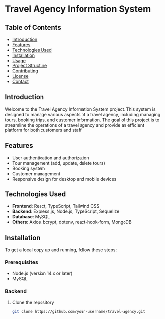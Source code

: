 # Travel Agency Information System

## Table of Contents
- [Introduction](#introduction)
- [Features](#features)
- [Technologies Used](#technologies-used)
- [Installation](#installation)
- [Usage](#usage)
- [Project Structure](#project-structure)
- [Contributing](#contributing)
- [License](#license)
- [Contact](#contact)

## Introduction
Welcome to the Travel Agency Information System project. This system is designed to manage various aspects of a travel agency, including managing tours, booking trips, and customer information. The goal of this project is to streamline the operations of a travel agency and provide an efficient platform for both customers and staff.

## Features
- User authentication and authorization
- Tour management (add, update, delete tours)
- Booking system
- Customer management
- Responsive design for desktop and mobile devices

## Technologies Used
- **Frontend**: React, TypeScript, Tailwind CSS
- **Backend**: Express.js, Node.js, TypeScript, Sequelize
- **Database**: MySQL
- **Others**: Axios, bcrypt, dotenv, react-hook-form, MongoDB

## Installation
To get a local copy up and running, follow these steps:

### Prerequisites
- Node.js (version 14.x or later)
- MySQL

### Backend
1. Clone the repository
   ```sh
   git clone https://github.com/your-username/travel-agency.git
